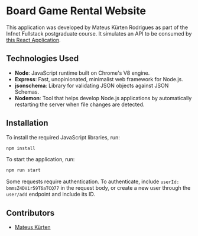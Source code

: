 # Board Game Rental Website

This application was developed by Mateus Kürten Rodrigues as part of the Infnet Fullstack postgraduate course. It simulates an API to be consumed by [this React Application](https://github.com/MateusKurten/board-game-rental-store).

## Technologies Used

- **Node**: JavaScript runtime built on Chrome's V8 engine.
- **Express**: Fast, unopinionated, minimalist web framework for Node.js.
- **jsonschema**: Library for validating JSON objects against JSON Schemas.
- **Nodemon**: Tool that helps develop Node.js applications by automatically restarting the server when file changes are detected.

## Installation

To install the required JavaScript libraries, run:

```bash
npm install
```

To start the application, run:

```bash
npm run start 
```

Some requests require authentication. To authenticate, include `userId: bmmsZ4DVir59T6aTCQ77` in the request body, or create a new user through the `user/add` endpoint and include its ID.

## Contributors

- [Mateus Kürten](https://github.com/mateuskurten)